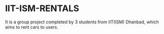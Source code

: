 # IIT-ISM-RENTALS
It is a group project completed by 3 students from IIT(ISM) Dhanbad, which aims to rent cars to users.
